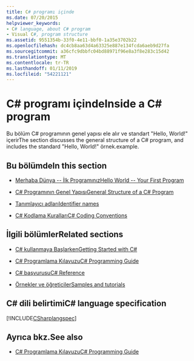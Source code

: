 ```yaml
---
title: C# programı içinde
ms.date: 07/20/2015
helpviewer_keywords:
- C# language, about C# program
- Visual C#, program structure
ms.assetid: 9551354b-33f0-4e11-bbf0-1a35e3702b22
ms.openlocfilehash: dc4cb8aa63d4a63325e887e134fcda6aeb9d27fa
ms.sourcegitcommit: a36cfc9dbbfc04bd88971f96e8a3f8e283c15d42
ms.translationtype: MT
ms.contentlocale: tr-TR
ms.lasthandoff: 01/11/2019
ms.locfileid: "54221121"
---
```

# <a name="inside-a-c-program"></a><span data-ttu-id="25648-102">C# programı içinde</span><span class="sxs-lookup"><span data-stu-id="25648-102">Inside a C# program</span></span>

<span data-ttu-id="25648-103">Bu bölüm C# programının genel yapısı ele alır ve standart "Hello, World!" içerir</span><span class="sxs-lookup"><span data-stu-id="25648-103">The section discusses the general structure of a C# program, and includes the standard "Hello, World!"</span></span> <span data-ttu-id="25648-104">örnek.</span><span class="sxs-lookup"><span data-stu-id="25648-104">example.</span></span>

## <a name="in-this-section"></a><span data-ttu-id="25648-105">Bu bölümde</span><span class="sxs-lookup"><span data-stu-id="25648-105">In this section</span></span>

- [<span data-ttu-id="25648-106">Merhaba Dünya -- İlk Programınız</span><span class="sxs-lookup"><span data-stu-id="25648-106">Hello World -- Your First Program</span></span>](hello-world-your-first-program.md)

- [<span data-ttu-id="25648-107">C# Programının Genel Yapısı</span><span class="sxs-lookup"><span data-stu-id="25648-107">General Structure of a C# Program</span></span>](general-structure-of-a-csharp-program.md)

- [<span data-ttu-id="25648-108">Tanımlayıcı adları</span><span class="sxs-lookup"><span data-stu-id="25648-108">Identifier names</span></span>](identifier-names.md)

- [<span data-ttu-id="25648-109">C# Kodlama Kuralları</span><span class="sxs-lookup"><span data-stu-id="25648-109">C# Coding Conventions</span></span>](coding-conventions.md)

## <a name="related-sections"></a><span data-ttu-id="25648-110">İlgili bölümler</span><span class="sxs-lookup"><span data-stu-id="25648-110">Related sections</span></span>

- [<span data-ttu-id="25648-111">C# kullanmaya Başlarken</span><span class="sxs-lookup"><span data-stu-id="25648-111">Getting Started with C#</span></span>](../../getting-started/index.md)

- [<span data-ttu-id="25648-112">C# Programlama Kılavuzu</span><span class="sxs-lookup"><span data-stu-id="25648-112">C# Programming Guide</span></span>](../../programming-guide/index.md)

- [<span data-ttu-id="25648-113">C# başvurusu</span><span class="sxs-lookup"><span data-stu-id="25648-113">C# Reference</span></span>](../../language-reference/index.md)

- [<span data-ttu-id="25648-114">Örnekler ve öğreticiler</span><span class="sxs-lookup"><span data-stu-id="25648-114">Samples and tutorials</span></span>](../../../samples-and-tutorials/index.md)

## <a name="c-language-specification"></a><span data-ttu-id="25648-115">C# dili belirtimi</span><span class="sxs-lookup"><span data-stu-id="25648-115">C# language specification</span></span>

[!INCLUDE[CSharplangspec](~/includes/csharplangspec-md.md)]

## <a name="see-also"></a><span data-ttu-id="25648-116">Ayrıca bkz.</span><span class="sxs-lookup"><span data-stu-id="25648-116">See also</span></span>

- [<span data-ttu-id="25648-117">C# Programlama Kılavuzu</span><span class="sxs-lookup"><span data-stu-id="25648-117">C# Programming Guide</span></span>](../../programming-guide/index.md)
